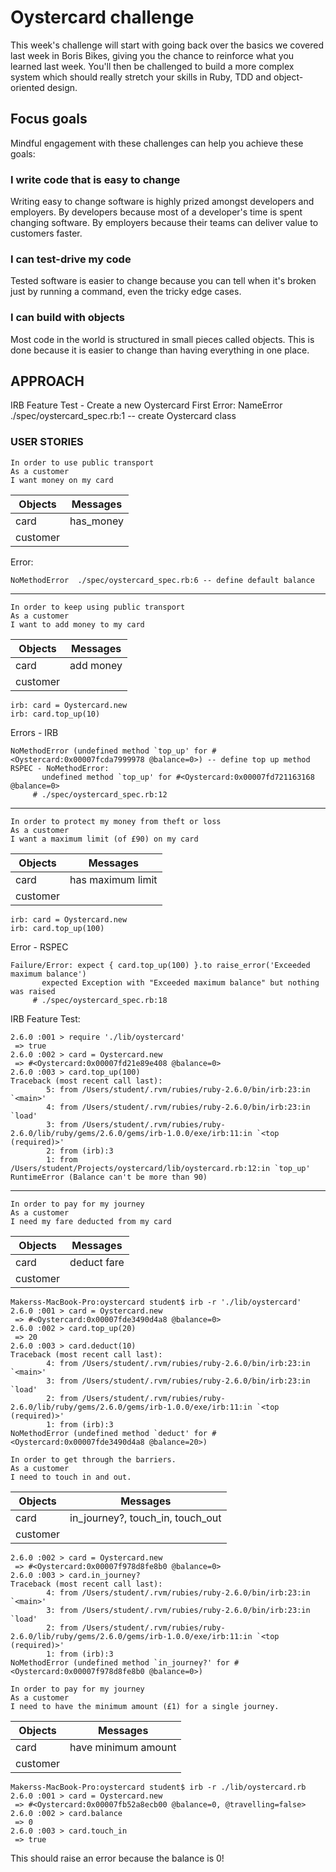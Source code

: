 # Oystercard challenge

This week's challenge will start with going back over the basics we covered last week in Boris Bikes, giving you the chance to reinforce what you learned last week. You'll then be challenged to build a more complex system which should really stretch your skills in Ruby, TDD and object-oriented design.

## Focus goals
Mindful engagement with these challenges can help you achieve these goals:

### I write code that is easy to change

Writing easy to change software is highly prized amongst developers and employers. By developers because most of a developer's time is spent changing software. By employers because their teams can deliver value to customers faster.

### I can test-drive my code
Tested software is easier to change because you can tell when it's broken just by running a command, even the tricky edge cases.

### I can build with objects
Most code in the world is structured in small pieces called objects. This is done because it is easier to change than having everything in one place.

## APPROACH

IRB Feature Test - Create a new Oystercard
First Error:
NameError ./spec/oystercard_spec.rb:1 -- create Oystercard class

### USER STORIES

```
In order to use public transport
As a customer
I want money on my card
```
Objects | Messages
-|-
card  |  has_money
customer  |  

Error:
```
NoMethodError  ./spec/oystercard_spec.rb:6 -- define default balance
```
---

```
In order to keep using public transport
As a customer
I want to add money to my card
```
Objects | Messages
-|-
card  |  add money
customer  |

```
irb: card = Oystercard.new
irb: card.top_up(10)
```

Errors - IRB
```
NoMethodError (undefined method `top_up' for #<Oystercard:0x00007fcda7999978 @balance=0>) -- define top up method
RSPEC - NoMethodError:
       undefined method `top_up' for #<Oystercard:0x00007fd721163168 @balance=0>
     # ./spec/oystercard_spec.rb:12
```
---

```
In order to protect my money from theft or loss
As a customer
I want a maximum limit (of £90) on my card
```

Objects | Messages
-|-
card  |  has maximum limit
customer  |

```
irb: card = Oystercard.new
irb: card.top_up(100)
```

Error - RSPEC
```
Failure/Error: expect { card.top_up(100) }.to raise_error('Exceeded maximum balance')
       expected Exception with "Exceeded maximum balance" but nothing was raised
     # ./spec/oystercard_spec.rb:18
```

IRB Feature Test:

```
2.6.0 :001 > require './lib/oystercard'
 => true
2.6.0 :002 > card = Oystercard.new
 => #<Oystercard:0x00007fd21e89e408 @balance=0>
2.6.0 :003 > card.top_up(100)
Traceback (most recent call last):
        5: from /Users/student/.rvm/rubies/ruby-2.6.0/bin/irb:23:in `<main>'
        4: from /Users/student/.rvm/rubies/ruby-2.6.0/bin/irb:23:in `load'
        3: from /Users/student/.rvm/rubies/ruby-2.6.0/lib/ruby/gems/2.6.0/gems/irb-1.0.0/exe/irb:11:in `<top (required)>'
        2: from (irb):3
        1: from /Users/student/Projects/oystercard/lib/oystercard.rb:12:in `top_up'
RuntimeError (Balance can't be more than 90)
```
---

```
In order to pay for my journey
As a customer
I need my fare deducted from my card
```

Objects | Messages
-|-
card  |  deduct fare
customer  |

```
Makerss-MacBook-Pro:oystercard student$ irb -r './lib/oystercard'
2.6.0 :001 > card = Oystercard.new
 => #<Oystercard:0x00007fde3490d4a8 @balance=0>
2.6.0 :002 > card.top_up(20)
 => 20
2.6.0 :003 > card.deduct(10)
Traceback (most recent call last):
        4: from /Users/student/.rvm/rubies/ruby-2.6.0/bin/irb:23:in `<main>'
        3: from /Users/student/.rvm/rubies/ruby-2.6.0/bin/irb:23:in `load'
        2: from /Users/student/.rvm/rubies/ruby-2.6.0/lib/ruby/gems/2.6.0/gems/irb-1.0.0/exe/irb:11:in `<top (required)>'
        1: from (irb):3
NoMethodError (undefined method `deduct' for #<Oystercard:0x00007fde3490d4a8 @balance=20>)
```

```
In order to get through the barriers.
As a customer
I need to touch in and out.
```

Objects | Messages
-|-
card  |  in_journey?, touch_in, touch_out
customer  |

```
2.6.0 :002 > card = Oystercard.new
 => #<Oystercard:0x00007f978d8fe8b0 @balance=0>
2.6.0 :003 > card.in_journey?
Traceback (most recent call last):
        4: from /Users/student/.rvm/rubies/ruby-2.6.0/bin/irb:23:in `<main>'
        3: from /Users/student/.rvm/rubies/ruby-2.6.0/bin/irb:23:in `load'
        2: from /Users/student/.rvm/rubies/ruby-2.6.0/lib/ruby/gems/2.6.0/gems/irb-1.0.0/exe/irb:11:in `<top (required)>'
        1: from (irb):3
NoMethodError (undefined method `in_journey?' for #<Oystercard:0x00007f978d8fe8b0 @balance=0>)
```

```
In order to pay for my journey
As a customer
I need to have the minimum amount (£1) for a single journey.
```

Objects | Messages
-|-
card  |  have minimum amount
customer  |

```
Makerss-MacBook-Pro:oystercard student$ irb -r ./lib/oystercard.rb
2.6.0 :001 > card = Oystercard.new
 => #<Oystercard:0x00007fb52a8ecb00 @balance=0, @travelling=false>
2.6.0 :002 > card.balance
 => 0
2.6.0 :003 > card.touch_in
 => true
```
This should raise an error because the balance is 0!
